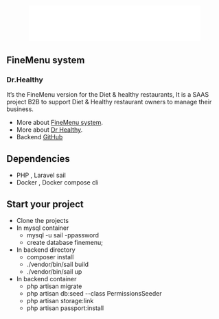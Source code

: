 <p align="center"><a href="http://finemenu.net" target="_blank">
    <img src="./resources/images/logo-light.png" width="400" alt="Laravel Logo"></a>
</p>

## FineMenu system 
### Dr.Healthy

It’s the FineMenu version for the Diet & healthy restaurants, It is a SAAS project B2B to support Diet & Healthy restaurant owners to manage their business.

- More about [FineMenu system](https://finemenu.atlassian.net/wiki/spaces/~5570588686200f90b9447190d8bd2141fe9d01/pages/131197/FineMenu+Project+Planning).
- More about [Dr Healthy](https://finemenu.atlassian.net/wiki/spaces/~5570588686200f90b9447190d8bd2141fe9d01/pages/1048577/Dr+Healthy).
- Backend [GitHub](https://github.com/engmg2011/finemenu-2024)

## Dependencies
- PHP , Laravel sail
- Docker , Docker compose cli


## Start your project
- Clone the projects
- In mysql container
    - mysql -u sail -ppassword
    - create database finemenu;
- In backend directory
  - composer install
  - ./vendor/bin/sail build
  - ./vendor/bin/sail up
- In backend container
    - php artisan migrate
    - php artisan db:seed --class PermissionsSeeder
    - php artisan storage:link
    - php artisan passport:install

